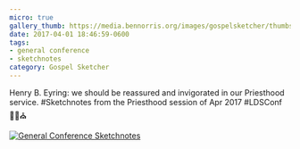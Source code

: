 ```yaml
---
micro: true
gallery_thumb: https://media.bennorris.org/images/gospelsketcher/thumbs/apr-17-3-eyring.jpg
date: 2017-04-01 18:46:59-0600
tags:
- general conference
- sketchnotes
category: Gospel Sketcher
---
```


Henry B. Eyring: we should be reassured and invigorated in our Priesthood service. #Sketchnotes from the Priesthood session of Apr 2017 #LDSConf ✍🏼⛪️

[![General Conference Sketchnotes](https://media.bennorris.org/images/gospelsketcher/general-conference/apr-2017/apr-17-3-eyring.jpg)](https://media.bennorris.org/images/gospelsketcher/general-conference/apr-2017/apr-17-3-eyring.jpg)
